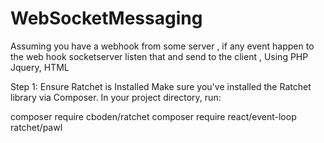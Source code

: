 # WebSocketMessaging
Assuming you have a webhook from some server , if any event happen to the web hook socketserver listen that and send to the client , Using PHP Jquery, HTML

Step 1: Ensure Ratchet is Installed
Make sure you've installed the Ratchet library via Composer. In your project directory, run:

composer require cboden/ratchet
composer require react/event-loop ratchet/pawl



